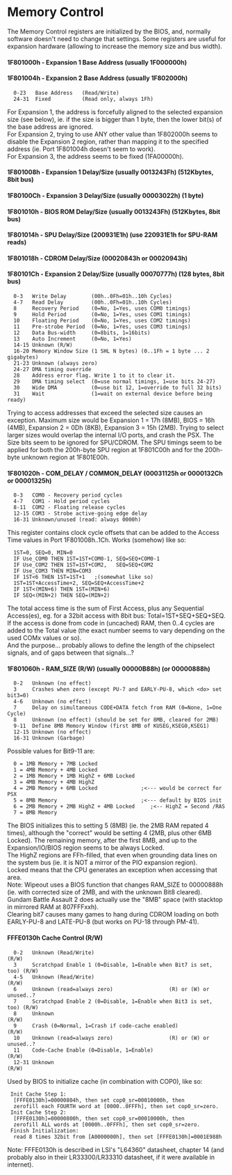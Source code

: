 #   Memory Control
The Memory Control registers are initialized by the BIOS, and, normally
software doesn't need to change that settings. Some registers are useful for
expansion hardware (allowing to increase the memory size and bus width).<br/>

#### 1F801000h - Expansion 1 Base Address (usually 1F000000h)
#### 1F801004h - Expansion 2 Base Address (usually 1F802000h)
```
  0-23   Base Address   (Read/Write)
  24-31  Fixed          (Read only, always 1Fh)
```
For Expansion 1, the address is forcefully aligned to the selected expansion
size (see below), ie. if the size is bigger than 1 byte, then the lower bit(s)
of the base address are ignored.<br/>
For Expansion 2, trying to use ANY other value than 1F802000h seems to disable
the Expansion 2 region, rather than mapping it to the specified address (ie.
Port 1F801004h doesn't seem to work).<br/>
For Expansion 3, the address seems to be fixed (1FA00000h).<br/>

#### 1F801008h - Expansion 1 Delay/Size (usually 0013243Fh) (512Kbytes, 8bit bus)
#### 1F80100Ch - Expansion 3 Delay/Size (usually 00003022h) (1 byte)
#### 1F801010h - BIOS ROM Delay/Size (usually 0013243Fh) (512Kbytes, 8bit bus)
#### 1F801014h - SPU Delay/Size (200931E1h) (use 220931E1h for SPU-RAM reads)
#### 1F801018h - CDROM Delay/Size (00020843h or 00020943h)
#### 1F80101Ch - Expansion 2 Delay/Size (usually 00070777h) (128 bytes, 8bit bus)
```
  0-3   Write Delay        (00h..0Fh=01h..10h Cycles)
  4-7   Read Delay         (00h..0Fh=01h..10h Cycles)
  8     Recovery Period    (0=No, 1=Yes, uses COM0 timings)
  9     Hold Period        (0=No, 1=Yes, uses COM1 timings)
  10    Floating Period    (0=No, 1=Yes, uses COM2 timings)
  11    Pre-strobe Period  (0=No, 1=Yes, uses COM3 timings)
  12    Data Bus-width     (0=8bits, 1=16bits)
  13    Auto Increment     (0=No, 1=Yes)
  14-15 Unknown (R/W)
  16-20 Memory Window Size (1 SHL N bytes) (0..1Fh = 1 byte ... 2 gigabytes)
  21-23 Unknown (always zero)
  24-27 DMA timing override
  28    Address error flag. Write 1 to it to clear it.
  29    DMA timing select  (0=use normal timings, 1=use bits 24-27)
  30    Wide DMA           (0=use bit 12, 1=override to full 32 bits)
  31    Wait               (1=wait on external device before being ready)
```
Trying to access addresses that exceed the selected size causes an exception.
Maximum size would be Expansion 1 = 17h (8MB), BIOS = 16h (4MB), Expansion 2 =
0Dh (8KB), Expansion 3 = 15h (2MB). Trying to select larger sizes would overlap
the internal I/O ports, and crash the PSX. The Size bits seem to be ignored for
SPU/CDROM. The SPU timings seem to be applied for both the 200h-byte SPU region
at 1F801C00h and for the 200h-byte unknown region at 1F801E00h.<br/>

#### 1F801020h - COM\_DELAY / COMMON\_DELAY (00031125h or 0000132Ch or 00001325h)
```
  0-3   COM0 - Recovery period cycles
  4-7   COM1 - Hold period cycles
  8-11  COM2 - Floating release cycles
  12-15 COM3 - Strobe active-going edge delay
  16-31 Unknown/unused (read: always 0000h)
```
This register contains clock cycle offsets that can be added to the Access Time
values in Port 1F801008h..1Ch. Works (somehow) like so:<br/>
```
  1ST=0, SEQ=0, MIN=0
  IF Use_COM0 THEN 1ST=1ST+COM0-1, SEQ=SEQ+COM0-1
  IF Use_COM2 THEN 1ST=1ST+COM2,   SEQ=SEQ+COM2
  IF Use_COM3 THEN MIN=COM3
  IF 1ST<6 THEN 1ST=1ST+1   ;(somewhat like so)
  1ST=1ST+AccessTime+2, SEQ=SEQ+AccessTime+2
  IF 1ST<(MIN+6) THEN 1ST=(MIN+6)
  IF SEQ<(MIN+2) THEN SEQ=(MIN+2)
```
The total access time is the sum of First Access, plus any Sequential
Access(es), eg. for a 32bit access with 8bit bus: Total=1ST+SEQ+SEQ+SEQ.<br/>
If the access is done from code in (uncached) RAM, then 0..4 cycles are added
to the Total value (the exact number seems to vary depending on the used COMx
values or so).<br/>
And the purpose... probably allows to define the length of the chipselect
signals, and of gaps between that signals...?<br/>

#### 1F801060h - RAM\_SIZE (R/W) (usually 00000B88h) (or 00000888h)
```
  0-2   Unknown (no effect)
  3     Crashes when zero (except PU-7 and EARLY-PU-8, which <do> set bit3=0)
  4-6   Unknown (no effect)
  7     Delay on simultaneous CODE+DATA fetch from RAM (0=None, 1=One Cycle)
  8     Unknown (no effect) (should be set for 8MB, cleared for 2MB)
  9-11  Define 8MB Memory Window (first 8MB of KUSEG,KSEG0,KSEG1)
  12-15 Unknown (no effect)
  16-31 Unknown (Garbage)
```
Possible values for Bit9-11 are:<br/>
```
  0 = 1MB Memory + 7MB Locked
  1 = 4MB Memory + 4MB Locked
  2 = 1MB Memory + 1MB HighZ + 6MB Locked
  3 = 4MB Memory + 4MB HighZ
  4 = 2MB Memory + 6MB Locked              ;<--- would be correct for PSX
  5 = 8MB Memory                           ;<--- default by BIOS init
  6 = 2MB Memory + 2MB HighZ + 4MB Locked     ;<-- HighZ = Second /RAS
  7 = 8MB Memory
```
The BIOS initializes this to setting 5 (8MB) (ie. the 2MB RAM repated 4 times),
although the "correct" would be setting 4 (2MB, plus other 6MB Locked). The
remaining memory, after the first 8MB, and up to the Expansion/IO/BIOS region
seems to be always Locked.<br/>
The HighZ regions are FFh-filled, that even when grounding data lines on the
system bus (ie. it is NOT a mirror of the PIO expansion region).<br/>
Locked means that the CPU generates an exception when accessing that area.<br/>
Note: Wipeout uses a BIOS function that changes RAM\_SIZE to 00000888h (ie. with
corrected size of 2MB, and with the unknown Bit8 cleared). Gundam Battle
Assault 2 does actually use the "8MB" space (with stacktop in mirrored RAM at
807FFFxxh).<br/>
Clearing bit7 causes many games to hang during CDROM loading on both EARLY-PU-8
and LATE-PU-8 (but works on PU-18 through PM-41).<br/>

#### FFFE0130h Cache Control (R/W)
```
  0-2   Unknown (Read/Write)                                            (R/W)
  3     Scratchpad Enable 1 (0=Disable, 1=Enable when Bit7 is set, too) (R/W)
  4-5   Unknown (Read/Write)                                            (R/W)
  6     Unknown (read=always zero)                  (R) or (W) or unused..?
  7     Scratchpad Enable 2 (0=Disable, 1=Enable when Bit3 is set, too) (R/W)
  8     Unknown                                                         (R/W)
  9     Crash (0=Normal, 1=Crash if code-cache enabled)                 (R/W)
  10    Unknown (read=always zero)                  (R) or (W) or unused..?
  11    Code-Cache Enable (0=Disable, 1=Enable)                         (R/W)
  12-31 Unknown                                                         (R/W)
```
Used by BIOS to initialize cache (in combination with COP0), like so:<br/>
```
 Init Cache Step 1:
  [FFFE0130h]=00000804h, then set cop0_sr=00010000h, then
  zerofill each FOURTH word at [0000..0FFFh], then set cop0_sr=zero.
 Init Cache Step 2:
  [FFFE0130h]=00000800h, then set cop0_sr=00010000h, then
  zerofill ALL words at [0000h..0FFFh], then set cop0_sr=zero.
 Finish Initialization:
  read 8 times 32bit from [A0000000h], then set [FFFE0130h]=0001E988h
```
Note: FFFE0130h is described in LSI's "L64360" datasheet, chapter 14 (and
probably also in their LR33300/LR33310 datasheet, if it were available in
internet).<br/>



